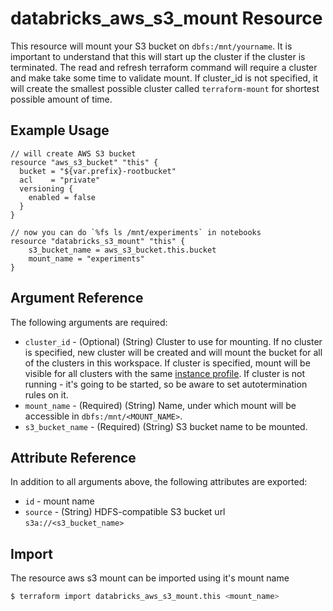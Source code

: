 # databricks_aws_s3_mount Resource

This resource will mount your S3 bucket on `dbfs:/mnt/yourname`. It is important to understand that this will start up the cluster if the cluster is terminated. The read and refresh terraform command will require a cluster and make take some time to validate mount. If cluster_id is not specified, it will create the smallest possible cluster called `terraform-mount` for shortest possible amount of time. 

## Example Usage

```hcl
// will create AWS S3 bucket
resource "aws_s3_bucket" "this" {
  bucket = "${var.prefix}-rootbucket"
  acl    = "private"
  versioning {
    enabled = false
  }
}

// now you can do `%fs ls /mnt/experiments` in notebooks
resource "databricks_s3_mount" "this" {
    s3_bucket_name = aws_s3_bucket.this.bucket
    mount_name = "experiments"
}
```

## Argument Reference

The following arguments are required:

* `cluster_id` - (Optional) (String) Cluster to use for mounting. If no cluster is specified, new cluster will be created and will mount the bucket for all of the clusters in this workspace. If cluster is specified, mount will be visible for all clusters with the same [instance profile](./instance_profile.md). If cluster is not running - it's going to be started, so be aware to set autotermination rules on it.
* `mount_name` - (Required) (String) Name, under which mount will be accessible in `dbfs:/mnt/<MOUNT_NAME>`.
* `s3_bucket_name` - (Required) (String) S3 bucket name to be mounted.


## Attribute Reference

In addition to all arguments above, the following attributes are exported:

* `id` - mount name
* `source` - (String) HDFS-compatible S3 bucket url `s3a://<s3_bucket_name>` 


## Import

The resource aws s3 mount can be imported using it's mount name

```bash
$ terraform import databricks_aws_s3_mount.this <mount_name>
```